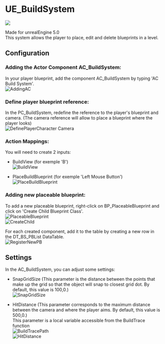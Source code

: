# UE_BuildSystem
<a href="https://skillicons.dev"><img src="https://skillicons.dev/icons?i=unreal"/></a>

Made for unrealEngine 5.0<br>
This system allows the player to place, edit and delete blueprints in a level.


## Configuration

### Adding the Actor Component AC_BuildSystem:
In your player blueprint, add the component AC_BuildSystem by typing 'AC Build System'.<br>
![AddingAC](https://user-images.githubusercontent.com/38381564/235476707-ed426ef5-06e6-4bb0-980d-e1327bf4fc59.png)

### Define player blueprint reference:
In the PC_BuildSystem, redefine the reference to the player's blueprint and camera. (The camera reference will allow to place a blueprint where the player looks)<br>
![DefinePlayerCharacter Camera](https://user-images.githubusercontent.com/38381564/235527330-0339120f-c158-4fce-ac53-47b75cc7bb8d.png)


### Action Mappings:
You will need to create 2 inputs: 

- BuildView (for exemple 'B')<br>
![BuildView](https://user-images.githubusercontent.com/38381564/235473652-40675de3-4082-4cd2-afa7-a93e6e827c12.png)
		

- PlaceBuildBlueprint (for exemple 'Left Mouse Button')<br>
![PlaceBuildBlueprint](https://user-images.githubusercontent.com/38381564/235473675-4f23c54c-c217-4fd5-8278-30ebb082b8a5.png)

### Adding new placeable blueprint:
To add a new placeable blueprint, right-click on BP_PlaceableBlueprint and click on 'Create Child Blueprint Class'.<br>
![PlaceableBlueprint](https://user-images.githubusercontent.com/38381564/235532845-e03df69a-31d9-4b72-8ac2-99a06a71d924.png)<br>
![CreateChild](https://user-images.githubusercontent.com/38381564/235532860-b3ed14d8-e701-41a7-b61b-35e0659032a2.png)<br>

For each created component, add it to the table by creating a new row in the DT_BS_PBList DataTable.<br>
![RegisterNewPB](https://user-images.githubusercontent.com/38381564/235532325-55d2f2fd-b73a-43be-8615-3f208db3fd53.png)


## Settings

In the AC_BuildSystem, you can adjust some settings:

- SnapGridSize (This parameter is the distance between the points that make up the grid so that the object will snap to closest grid dot. By default, this value is 100,0.)<br>
![SnapGridSize](https://user-images.githubusercontent.com/38381564/235477530-51a30c6b-7325-4cc5-9508-2eed48c28ad6.png)

- HitDistance (This parameter corresponds to the maximum distance between the camera and where the player aims. By default, this value is 500,0.)<br>
This parameter is a local variable accessible from the BuildTrace function<br>
![BuildTracePath](https://user-images.githubusercontent.com/38381564/235479285-485b50b3-ca1c-4eaa-81ef-72428c458874.png)<br>
![HitDistance](https://user-images.githubusercontent.com/38381564/235479305-9dec0bb2-cc0f-4067-8ddd-f20d770f031f.png)


